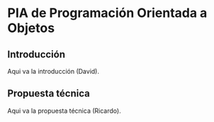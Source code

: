 # PIA de Programación Orientada a Objetos

## Introducción

Aqui va la introducción (David).

## Propuesta técnica

Aqui va la propuesta técnica (Ricardo).
